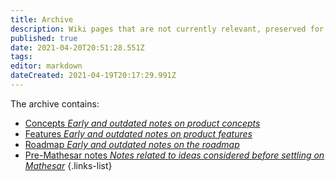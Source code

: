 ```yaml
---
title: Archive
description: Wiki pages that are not currently relevant, preserved for history.
published: true
date: 2021-04-20T20:51:28.551Z
tags: 
editor: markdown
dateCreated: 2021-04-19T20:17:29.991Z
---
```


The archive contains:
- [Concepts *Early and outdated notes on product concepts*](concepts)
- [Features *Early and outdated notes on product features*](features)
- [Roadmap *Early and outdated notes on the roadmap*](roadmap)
- [Pre-Mathesar notes *Notes related to ideas considered before settling on Mathesar*](pre-mathesar)
{.links-list}